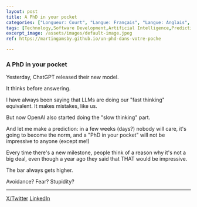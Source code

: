 ```yaml
---
layout: post
title: A PhD in your pocket
categories: ["Longueur: Court", "Langue: Français", "Langue: Anglais", "Gamsblurb"]
tags: [Technology,Software Development,Artificial Intelligence,Prediction,Gamsblurb]
excerpt_image: /assets/images/default-image.jpeg
ref: https://martingamsby.github.io/un-phd-dans-votre-poche

---
```


### **A PhD in your pocket**

Yesterday, ChatGPT released their new model.

It thinks before answering.

I have always been saying that LLMs are doing our "fast thinking" equivalent. It makes mistakes, like us.

But now OpenAI also started doing the "slow thinking" part.

And let me make a prediction: in a few weeks (days?) nobody will care, it's going to become the norm, and a "PhD in your pocket" will not be impressive to anyone (except me!)

Every time there's a new milestone, people think of a reason why it's not a big deal, even though a year ago they said that THAT would be impressive.

The bar always gets higher.

Avoidance?
Fear?
Stupidity?

---

[X/Twitter](https://x.com/MartinGamsby_EN/status/1834913441284231360)
[LinkedIn](https://www.linkedin.com/posts/martingamsby_phd-is-your-pocket-yesterday-chatgpt-activity-7240717023339556864-fAot?utm_source=share&utm_medium=member_desktop)
